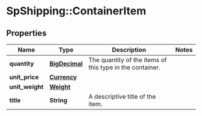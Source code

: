 # SpShipping::ContainerItem

## Properties
Name | Type | Description | Notes
------------ | ------------- | ------------- | -------------
**quantity** | [**BigDecimal**](BigDecimal.md) | The quantity of the items of this type in the container. | 
**unit_price** | [**Currency**](Currency.md) |  | 
**unit_weight** | [**Weight**](Weight.md) |  | 
**title** | **String** | A descriptive title of the item. | 

